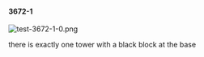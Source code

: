 #### 3672-1
![test-3672-1-0.png](https://github.com/lil-lab/nlvr/raw/master/nlvr/test/images/6/test-3672-1-0.png "test-3672-1-0.png")

there is exactly one tower with a black block at the base